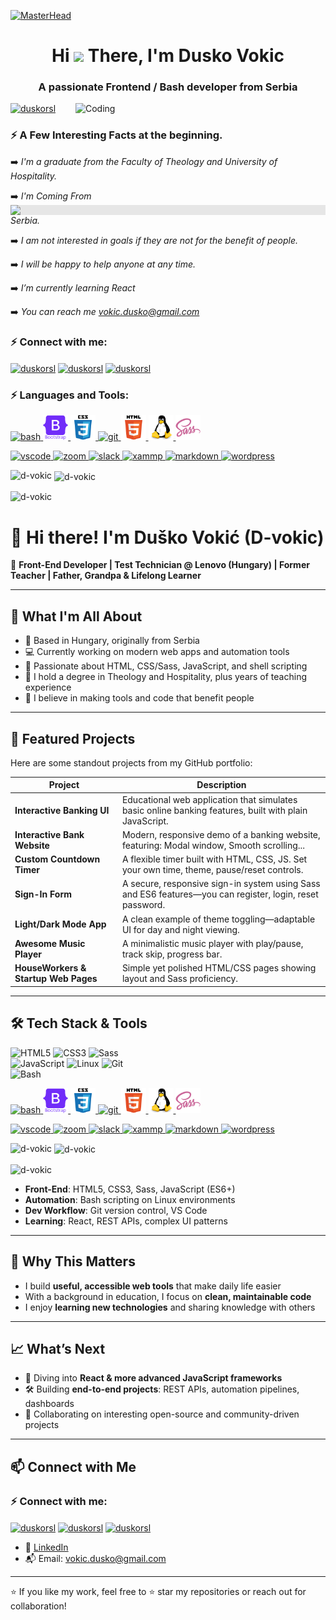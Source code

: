 [![MasterHead](https://mir-s3-cdn-cf.behance.net/project_modules/fs/54b6c068097599.5b50bca476b9b.gif)](https://duskovokic.com/)
<h1 align="center">Hi <img src="https://github.com/TheDudeThatCode/TheDudeThatCode/blob/master/Assets/Hi.gif" width="35" /> There, I'm Dusko Vokic</h1>
<h3 align="center">A passionate Frontend / Bash developer from Serbia</h3>
<img align="right" alt="Coding" width="400" src="https://cdn.dribbble.com/users/1162077/screenshots/3848914/programmer.gif">

<p align="left"> <a href="https://twitter.com/duskorsl" target="blank"><img src="https://img.shields.io/twitter/follow/duskorsl?logo=twitter&style=for-the-badge" alt="duskorsl" /></a> </p>


  <h3 align="left">⚡ A Few Interesting Facts at the beginning.</h3>
  
:arrow_right: *I'm a graduate from the Faculty of Theology and University of Hospitality.*


:arrow_right: *I'm Coming From  <img style="display: block;-webkit-user-select: none;margin: auto;background-color: hsl(0, 0%, 90%);transition: background-color 300ms;" src="https://upload.wikimedia.org/wikipedia/commons/thumb/f/ff/Flag_of_Serbia.svg/32px-Flag_of_Serbia.svg.png"> 
 Serbia.*


:arrow_right: *I am not interested in goals if they are not for the benefit of people.*


:arrow_right: *I will be happy to help anyone at any time.*


:arrow_right: *I’m currently learning React*


:arrow_right: *You can reach me vokic.dusko@gmail.com*


<h3 align="left">⚡ Connect with me:</h3>
<p align="left">
<a href="https://twitter.com/duskorsl" target="blank"><img align="center" src="https://raw.githubusercontent.com/rahuldkjain/github-profile-readme-generator/master/src/images/icons/Social/twitter.svg" alt="duskorsl" height="30" width="40" /></a>
<a href="https://fb.com/duskorsl" target="blank"><img align="center" src="https://raw.githubusercontent.com/rahuldkjain/github-profile-readme-generator/master/src/images/icons/Social/facebook.svg" alt="duskorsl" height="30" width="40" /></a>
<a href="https://instagram.com/duskorsl" target="blank"><img align="center" src="https://raw.githubusercontent.com/rahuldkjain/github-profile-readme-generator/master/src/images/icons/Social/instagram.svg" alt="duskorsl" height="30" width="40" /></a>
</p>

<h3 align="left">⚡ Languages and Tools:</h3>
<p align="left"> <a href="https://www.gnu.org/software/bash/" target="_blank" rel="noreferrer"> <img src="https://www.vectorlogo.zone/logos/gnu_bash/gnu_bash-icon.svg" alt="bash" width="40" height="40"/> </a> <a href="https://getbootstrap.com" target="_blank" rel="noreferrer"> <img src="https://raw.githubusercontent.com/devicons/devicon/master/icons/bootstrap/bootstrap-plain-wordmark.svg" alt="bootstrap" width="40" height="40"/> </a> <a href="https://www.w3schools.com/css/" target="_blank" rel="noreferrer"> <img src="https://raw.githubusercontent.com/devicons/devicon/master/icons/css3/css3-original-wordmark.svg" alt="css3" width="40" height="40"/> </a> <a href="https://git-scm.com/" target="_blank" rel="noreferrer"> <img src="https://www.vectorlogo.zone/logos/git-scm/git-scm-icon.svg" alt="git" width="40" height="40"/> </a> <a href="https://www.w3.org/html/" target="_blank" rel="noreferrer"> <img src="https://raw.githubusercontent.com/devicons/devicon/master/icons/html5/html5-original-wordmark.svg" alt="html5" width="40" height="40"/> </a> <a href="https://www.linux.org/" target="_blank" rel="noreferrer"> <img src="https://raw.githubusercontent.com/devicons/devicon/master/icons/linux/linux-original.svg" alt="linux" width="40" height="40"/> </a> <a href="https://sass-lang.com" target="_blank" rel="noreferrer"> <img src="https://raw.githubusercontent.com/devicons/devicon/master/icons/sass/sass-original.svg" alt="sass" width="40" height="40"/> 

</a> <a href=""> <img src="https://img.shields.io/badge/Visual_Studio-5C2D91?style=for-the-badge&logo=visual%20studio&logoColor=white " alt="vscode" width="120" height="40"/> </a> <a href=""> <img src="https://img.shields.io/badge/Zoom-2D8CFF?style=for-the-badge&logo=zoom&logoColor=white" alt="zoom" width="120" height="40"/> </a> <a href=""> <img src="https://img.shields.io/badge/Slack-4A154B?style=for-the-badge&logo=slack&logoColor=white" alt="slack" width="120" height="40"/> </a> <a href=""> <img src="https://img.shields.io/badge/Xampp-F37623?style=for-the-badge&logo=xampp&logoColor=white" alt="xammp" width="120" height="40"/> </a> <a href=""> <img src="https://img.shields.io/badge/Markdown-000000?style=for-the-badge&logo=markdown&logoColor=white" alt="markdown" width="120" height="40"/> </a> <a href=""> <img src="https://img.shields.io/badge/Wordpress-21759B?style=for-the-badge&logo=wordpress&logoColor=white" alt="wordpress" width="120" height="40"/> </a> </p>




<p><img align="left" src="https://github-readme-stats.vercel.app/api/top-langs?username=d-vokic&show_icons=true&locale=en&layout=compact" alt="d-vokic" /></p>

<p>&nbsp;<img align="center" src="https://github-readme-stats.vercel.app/api?username=d-vokic&show_icons=true&locale=en" alt="d-vokic" /></p>

<p><img align="center" src="https://github-readme-streak-stats.herokuapp.com/?user=d-vokic&" alt="d-vokic" /></p>

# 👋 Hi there! I'm Duško Vokić (D-vokic)

🎯 **Front-End Developer | Test Technician @ Lenovo (Hungary) | Former Teacher | Father, Grandpa & Lifelong Learner**

---

## 🚀 What I'm All About

- 📍 Based in Hungary, originally from Serbia
- 💻 Currently working on modern web apps and automation tools
- 🌱 Passionate about HTML, CSS/Sass, JavaScript, and shell scripting
- 🧠 I hold a degree in Theology and Hospitality, plus years of teaching experience
- 🌟 I believe in making tools and code that benefit people

---

## 💼 Featured Projects

Here are some standout projects from my GitHub portfolio:

| Project                              | Description                                                                                              |
| ------------------------------------ | -------------------------------------------------------------------------------------------------------- |
| **Interactive Banking UI**           | Educational web application that simulates basic online banking features, built with plain JavaScript.   |
| **Interactive Bank Website**         | Modern, responsive demo of a banking website, featuring: Modal window, Smooth scrolling...               |
| **Custom Countdown Timer**           | A flexible timer built with HTML, CSS, JS. Set your own time, theme, pause/reset controls.               |
| **Sign-In Form**                     | A secure, responsive sign-in system using Sass and ES6 features—you can register, login, reset password. |
| **Light/Dark Mode App**              | A clean example of theme toggling—adaptable UI for day and night viewing.                                |
| **Awesome Music Player**             | A minimalistic music player with play/pause, track skip, progress bar.                                   |
| **HouseWorkers & Startup Web Pages** | Simple yet polished HTML/CSS pages showing layout and Sass proficiency.                                  |

---

## 🛠 Tech Stack & Tools

![HTML5](https://img.shields.io/badge/HTML5-E34F26?style=flat&logo=html5) ![CSS3](https://img.shields.io/badge/CSS3-1572B6?style=flat&logo=css3) ![Sass](https://img.shields.io/badge/Sass-CC6699?style=flat&logo=sass)  
![JavaScript](https://img.shields.io/badge/JavaScript-F7DF1E?style=flat&logo=javascript) ![Linux](https://img.shields.io/badge/Linux-FCC624?style=flat&logo=linux) ![Git](https://img.shields.io/badge/Git-F05032?style=flat&logo=git)  
![Bash](https://img.shields.io/badge/Bash-4EAA25?style=flat&logo=gnu-bash)

<p align="left"> <a href="https://www.gnu.org/software/bash/" target="_blank" rel="noreferrer"> <img src="https://www.vectorlogo.zone/logos/gnu_bash/gnu_bash-icon.svg" alt="bash" width="40" height="40"/> </a> <a href="https://getbootstrap.com" target="_blank" rel="noreferrer"> <img src="https://raw.githubusercontent.com/devicons/devicon/master/icons/bootstrap/bootstrap-plain-wordmark.svg" alt="bootstrap" width="40" height="40"/> </a> <a href="https://www.w3schools.com/css/" target="_blank" rel="noreferrer"> <img src="https://raw.githubusercontent.com/devicons/devicon/master/icons/css3/css3-original-wordmark.svg" alt="css3" width="40" height="40"/> </a> <a href="https://git-scm.com/" target="_blank" rel="noreferrer"> <img src="https://www.vectorlogo.zone/logos/git-scm/git-scm-icon.svg" alt="git" width="40" height="40"/> </a> <a href="https://www.w3.org/html/" target="_blank" rel="noreferrer"> <img src="https://raw.githubusercontent.com/devicons/devicon/master/icons/html5/html5-original-wordmark.svg" alt="html5" width="40" height="40"/> </a> <a href="https://www.linux.org/" target="_blank" rel="noreferrer"> <img src="https://raw.githubusercontent.com/devicons/devicon/master/icons/linux/linux-original.svg" alt="linux" width="40" height="40"/> </a> <a href="https://sass-lang.com" target="_blank" rel="noreferrer"> <img src="https://raw.githubusercontent.com/devicons/devicon/master/icons/sass/sass-original.svg" alt="sass" width="40" height="40"/> 

</a> <a href=""> <img src="https://img.shields.io/badge/Visual_Studio-5C2D91?style=for-the-badge&logo=visual%20studio&logoColor=white " alt="vscode" width="120" height="40"/> </a> <a href=""> <img src="https://img.shields.io/badge/Zoom-2D8CFF?style=for-the-badge&logo=zoom&logoColor=white" alt="zoom" width="120" height="40"/> </a> <a href=""> <img src="https://img.shields.io/badge/Slack-4A154B?style=for-the-badge&logo=slack&logoColor=white" alt="slack" width="120" height="40"/> </a> <a href=""> <img src="https://img.shields.io/badge/Xampp-F37623?style=for-the-badge&logo=xampp&logoColor=white" alt="xammp" width="120" height="40"/> </a> <a href=""> <img src="https://img.shields.io/badge/Markdown-000000?style=for-the-badge&logo=markdown&logoColor=white" alt="markdown" width="120" height="40"/> </a> <a href=""> <img src="https://img.shields.io/badge/Wordpress-21759B?style=for-the-badge&logo=wordpress&logoColor=white" alt="wordpress" width="120" height="40"/> </a> </p>

<p><img align="left" src="https://github-readme-stats.vercel.app/api/top-langs?username=d-vokic&show_icons=true&locale=en&layout=compact" alt="d-vokic" /></p>

<p>&nbsp;<img align="center" src="https://github-readme-stats.vercel.app/api?username=d-vokic&show_icons=true&locale=en" alt="d-vokic" /></p>

<p><img align="center" src="https://github-readme-streak-stats.herokuapp.com/?user=d-vokic&" alt="d-vokic" /></p>

- **Front-End**: HTML5, CSS3, Sass, JavaScript (ES6+)
- **Automation**: Bash scripting on Linux environments
- **Dev Workflow**: Git version control, VS Code
- **Learning**: React, REST APIs, complex UI patterns

---

## 🌟 Why This Matters

- I build **useful, accessible web tools** that make daily life easier
- With a background in education, I focus on **clean, maintainable code**
- I enjoy **learning new technologies** and sharing knowledge with others

---

## 📈 What’s Next

- 🧩 Diving into **React & more advanced JavaScript frameworks**
- 🛠 Building **end-to-end projects**: REST APIs, automation pipelines, dashboards
- 🤝 Collaborating on interesting open-source and community-driven projects

---

## 📫 Connect with Me

<h3 align="left">⚡ Connect with me:</h3>
<p align="left">
<a href="https://twitter.com/duskorsl" target="blank"><img align="center" src="https://raw.githubusercontent.com/rahuldkjain/github-profile-readme-generator/master/src/images/icons/Social/twitter.svg" alt="duskorsl" height="30" width="40" /></a>
<a href="https://fb.com/duskorsl" target="blank"><img align="center" src="https://raw.githubusercontent.com/rahuldkjain/github-profile-readme-generator/master/src/images/icons/Social/facebook.svg" alt="duskorsl" height="30" width="40" /></a>
<a href="https://instagram.com/duskorsl" target="blank"><img align="center" src="https://raw.githubusercontent.com/rahuldkjain/github-profile-readme-generator/master/src/images/icons/Social/instagram.svg" alt="duskorsl" height="30" width="40" /></a>
</p>

- 🔗 [LinkedIn](https://www.linkedin.com/in/Duskorsl/)
- 📬 Email: vokic.dusko@gmail.com

---

⭐ If you like my work, feel free to ⭐ star my repositories or reach out for collaboration!

